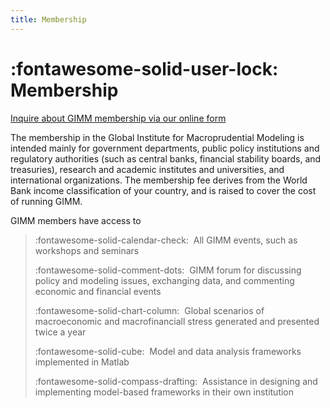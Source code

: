 ```yaml
---
title: Membership
---
```


# :fontawesome-solid-user-lock: Membership

[Inquire about GIMM membership via our online form](https://forms.monday.com/forms/1fd159b3a6facc70be45cb2f9172f1b2?r=use1)

The membership in the Global Institute for
Macroprudential Modeling is intended mainly for government departments, public
policy institutions and regulatory authorities (such as central banks, financial stability boards, and treasuries),
research and academic institutes and universities, and international organizations. The
membership fee derives from the World Bank income classification of
your country, and is raised to cover the cost of running GIMM.

GIMM members have access to

> :fontawesome-solid-calendar-check:  All GIMM events, such as workshops and seminars
> 
> :fontawesome-solid-comment-dots:  GIMM forum for discussing policy and modeling issues, exchanging data, and commenting economic and financial events
> 
> :fontawesome-solid-chart-column:  Global scenarios of macroeconomic and macrofinanciall stress generated
> and presented twice a year
> 
> :fontawesome-solid-cube:  Model and data analysis frameworks implemented in Matlab
> 
> :fontawesome-solid-compass-drafting:  Assistance in designing and implementing model-based frameworks in
> their own institution

